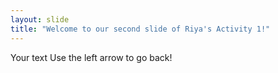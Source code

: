 ```yaml
---
layout: slide
title: "Welcome to our second slide of Riya's Activity 1!"
---
```

Your text
Use the left arrow to go back!
